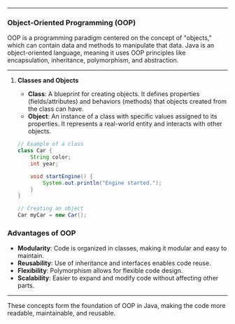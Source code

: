 

---

### **Object-Oriented Programming (OOP)**
OOP is a programming paradigm centered on the concept of "objects," which can contain data and methods to manipulate that data. Java is an object-oriented language, meaning it uses OOP principles like encapsulation, inheritance, polymorphism, and abstraction.

---


1. **Classes and Objects**
   - **Class**: A blueprint for creating objects. It defines properties (fields/attributes) and behaviors (methods) that objects created from the class can have.
   - **Object**: An instance of a class with specific values assigned to its properties. It represents a real-world entity and interacts with other objects.

   ```java
   // Example of a class
   class Car {
       String color;
       int year;

       void startEngine() {
           System.out.println("Engine started.");
       }
   }

   // Creating an object
   Car myCar = new Car();
   ```



### **Advantages of OOP**
   - **Modularity**: Code is organized in classes, making it modular and easy to maintain.
   - **Reusability**: Use of inheritance and interfaces enables code reuse.
   - **Flexibility**: Polymorphism allows for flexible code design.
   - **Scalability**: Easier to expand and modify code without affecting other parts.

--- 

These concepts form the foundation of OOP in Java, making the code more readable, maintainable, and reusable. 